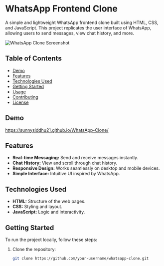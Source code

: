 # WhatsApp Frontend Clone

A simple and lightweight WhatsApp frontend clone built using HTML, CSS, and JavaScript. This project replicates the user interface of WhatsApp, allowing users to send messages, view chat history, and more.

![WhatsApp Clone Screenshot](link_to_screenshot)

## Table of Contents

- [Demo](#demo)
- [Features](#features)
- [Technologies Used](#technologies-used)
- [Getting Started](#getting-started)
- [Usage](#usage)
- [Contributing](#contributing)
- [License](#license)

## Demo

https://sunnysiddhu21.github.io/WhatsApp-Clone/

## Features

- **Real-time Messaging:** Send and receive messages instantly.
- **Chat History:** View and scroll through chat history.
- **Responsive Design:** Works seamlessly on desktop and mobile devices.
- **Simple Interface:** Intuitive UI inspired by WhatsApp.

## Technologies Used

- **HTML:** Structure of the web pages.
- **CSS:** Styling and layout.
- **JavaScript:** Logic and interactivity.
  

## Getting Started

To run the project locally, follow these steps:

1. Clone the repository:

   ```bash
   git clone https://github.com/your-username/whatsapp-clone.git


